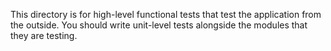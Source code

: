 This directory is for high-level functional tests that test the application from the outside.
You should write unit-level tests alongside the modules that they are testing.
